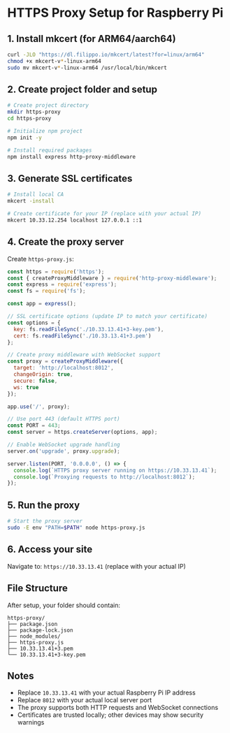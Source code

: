 # HTTPS Proxy Setup for Raspberry Pi

## 1. Install mkcert (for ARM64/aarch64)
```bash
curl -JLO "https://dl.filippo.io/mkcert/latest?for=linux/arm64"
chmod +x mkcert-v*-linux-arm64
sudo mv mkcert-v*-linux-arm64 /usr/local/bin/mkcert
```

## 2. Create project folder and setup
```bash
# Create project directory
mkdir https-proxy
cd https-proxy

# Initialize npm project
npm init -y

# Install required packages
npm install express http-proxy-middleware
```

## 3. Generate SSL certificates
```bash
# Install local CA
mkcert -install

# Create certificate for your IP (replace with your actual IP)
mkcert 10.33.12.254 localhost 127.0.0.1 ::1
```

## 4. Create the proxy server
Create `https-proxy.js`:

```javascript
const https = require('https');
const { createProxyMiddleware } = require('http-proxy-middleware');
const express = require('express');
const fs = require('fs');

const app = express();

// SSL certificate options (update IP to match your certificate)
const options = {
  key: fs.readFileSync('./10.33.13.41+3-key.pem'),
  cert: fs.readFileSync('./10.33.13.41+3.pem')
};

// Create proxy middleware with WebSocket support
const proxy = createProxyMiddleware({
  target: 'http://localhost:8012',
  changeOrigin: true,
  secure: false,
  ws: true
});

app.use('/', proxy);

// Use port 443 (default HTTPS port)
const PORT = 443;
const server = https.createServer(options, app);

// Enable WebSocket upgrade handling
server.on('upgrade', proxy.upgrade);

server.listen(PORT, '0.0.0.0', () => {
  console.log(`HTTPS proxy server running on https://10.33.13.41`);
  console.log(`Proxying requests to http://localhost:8012`);
});
```

## 5. Run the proxy
```bash
# Start the proxy server
sudo -E env "PATH=$PATH" node https-proxy.js
```

## 6. Access your site
Navigate to: `https://10.33.13.41` (replace with your actual IP)

## File Structure
After setup, your folder should contain:
```
https-proxy/
├── package.json
├── package-lock.json
├── node_modules/
├── https-proxy.js
├── 10.33.13.41+3.pem
└── 10.33.13.41+3-key.pem
```

## Notes
- Replace `10.33.13.41` with your actual Raspberry Pi IP address
- Replace `8012` with your actual local server port
- The proxy supports both HTTP requests and WebSocket connections
- Certificates are trusted locally; other devices may show security warnings
